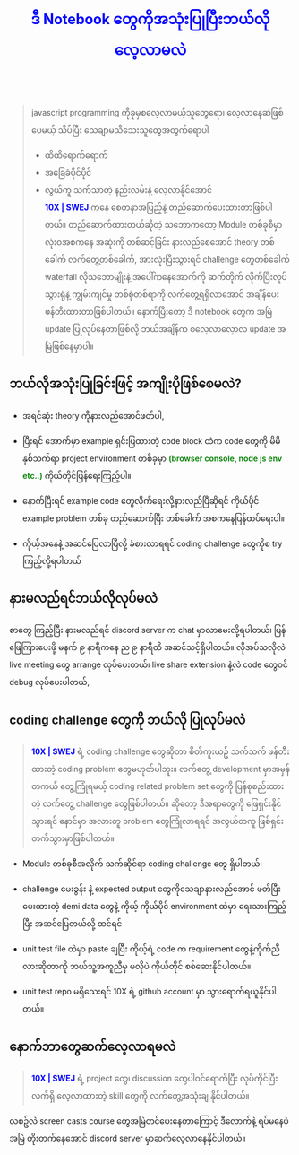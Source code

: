 <h1 align="center" style="color:blue; font-size:25px;padding-block:50px"><b> ဒီ Notebook တွေကိုအသုံးပြုပြီးဘယ်လို လေ့လာမလဲ</b></h1>

> javascript programming ကိုခုမှစလေ့လာမယ့်သူတွေရော၊ လေ့လာနေဆဲဖြစ်ပေမယ့် သိပ်ပြီး သေချာမသိသေးသူတွေအတွက်ရောပါ
>
> -  ထိထိရောက်ရောက်
> -  အခြေခံပိုင်ပိုင်
> -  လွယ်ကူ သက်သာတဲ့ နည်းလမ်းနဲ့
>    လေ့လာနိုင်အောင် <br/> <span style="color:blue; font-weight:bold"> 10X | SWEJ</span> ကနေ စေတနာအပြည့်နဲ့ တည်ဆောက်ပေးထားတာဖြစ်ပါတယ်။
>    တည်ဆောက်ထားတယ်ဆိုတဲ့ သဘောကတော့ Module တစ်ခုစီမှာ လုံးဝအစကနေ အဆုံးကို တစ်ဆင့်ခြင်း နားလည်စေအောင် theory တစ်ခေါက် လက်တွေ့တစ်ခေါက်, အားလုံးပြီးသွားရင် challenge တွေတစ်ခေါက် waterfall လိုသဘောမျိုးနဲ့ အပေါ်ကနေအောက်ကို ဆက်တိုက် လိုက်ပြီးလုပ်သွားရုံနဲ့ ကျွမ်းကျင်မှု တစ်စုံတစ်ရာကို လက်တွေ့ရရှိလာအောင် အချိန်ပေး ဖန်တီးထားတာဖြစ်ပါတယ်။ နောက်ပြီးတော့ ဒီ notebook တွေက အမြဲ update ပြုလုပ်နေတာဖြစ်လို့ ဘယ်အချိန်က စလေ့လာလေ့ာလ update အမြဲဖြစ်နေမှာပါ။

## ဘယ်လိုအသုံးပြုခြင်းဖြင့် အကျိုးပိုဖြစ်စေမလဲ?

-  အရင်ဆုံး theory ကိုနားလည်အောင်ဖတ်ပါ,

-  ပြီးရင် အောက်မှာ example ရှင်းပြထားတဲ့ code block ထဲက code တွေကို မိမိ နှစ်သက်ရာ project environment တစ်ခုမှာ <span style="color:green; font-weight:600">(browser console, node js env etc..)</span> ကိုယ်တိုင်ပြန်ရေးကြည့်ပါ။

-  နောက်ပြီးရင် example code တွေလိုက်ရေးလို့နားလည်ပြီဆိုရင်
   ကိုယ်ပိုင် example problem တစ်ခု တည်ဆောက်ပြီး တစ်ခေါက် အစကနေပြန်ထပ်ရေးပါ။

-  ကိုယ့်အနေနဲ့ အဆင်ပြေလာပြီလို့ ခံစားလာရရင် coding challenge တွေကိုစ try ကြည့်လို့ရပါတယ်

## နားမလည်ရင်ဘယ်လိုလုပ်မလဲ

စာတွေ ကြည့်ပြီး နားမလည်ရင် discord server က chat မှာလာမေးလို့ရပါတယ်၊ ပြန်ဖြေကြားပေးဖို့ မနက် ၉ နာရီကနေ ည ၉ နာရီထိ အဆင်သင့်ရှိပါတယ်။ လိုအပ်သလိုလဲ live meeting တွေ arrange လုပ်ပေးတယ်၊ live share extension နဲ့လဲ code တွေဝင် debug လုပ်ပေးပါတယ်,


## coding challenge တွေကို ဘယ်လို ပြုလုပ်မလဲ

> <span style="color:blue; font-weight:bold"> 10X | SWEJ</span> ရဲ့ coding challenge တွေဆိုတာ စိတ်ကူးယဥ် သက်သက် ဖန်တီးထားတဲ့ coding problem တွေမဟုတ်ပါဘူး။ လက်တွေ့ development မှာအမှန်တကယ် တွေ့ကြုံရမယ့် coding related problem set တွေကို ပြန်စုစည်းထားတဲ့ လက်တွေ့ challenge တွေဖြစ်ပါတယ်။ ဆိုတော့ ဒီအရာတွေကို ‌ဖြေရှင်းနိုင်သွားရင် နောင်မှာ အလားတူ problem တွေကြုံလာရရင် အလွယ်တကူ ဖြစ်ရှင်းတက်သွားမှာဖြစ်ပါတယ်။

-  Module တစ်ခုစီအလိုက် သက်ဆိုင်ရာ coding challenge တွေ ရှိပါတယ်၊

-  challenge မေးခွန်း နဲ့ expected output တွေကိုသေချာနားလည်အောင် ဖတ်ပြီး ပေးထားတဲ့ demi data တွေနဲ့ ကိုယ့် ကိုယ်ပိုင် environment ထဲမှာ ရေးသားကြည့်ပြီး အဆင်ပြေတယ်လို့ ထင်ရင်

-  unit test file ထဲမှာ paste ချပြီး ကိုယ့်ရဲ့ code က requirement တွေနဲ့ကိုက်ညီလားဆိုတာကို ဘယ်သူ့အကူညီမှ မလိုပဲ ကိုယ်တိုင် စစ်ဆေးနိုင်ပါတယ်။

-  unit test repo မရှိသေးရင် 10X ရဲ့ github account မှာ သွားရောက်ရယူနိုင်ပါတယ်။

## နောက်ဘာတွေဆက်လေ့လာရမလဲ

> <span style="color:blue; font-weight:bold"> 10X | SWEJ</span> ရဲ့ project တွေ၊ discussion တွေပါဝင်ရောက်ပြီး လုပ်ကိုင်ပြီး လက်ရှိ လေ့လာထားတဲ့ skill တွေကို လက်တွေ့အသုံးချ နိုင်ပါတယ်။

လစဥ်လဲ screen casts course တွေအမြဲတင်ပေးနေတာကြောင့် ဒီလောက်နဲ့ ရပ်မနေပဲ အမြဲ တိုးတက်နေအောင် discord server မှာဆက်လေ့လာနေနိုင်ပါတယ်။
